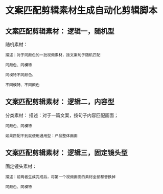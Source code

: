 # 文案匹配剪辑素材生成自动化剪辑脚本

## 文案匹配剪辑素材： 逻辑一，随机型

随机素材：

    描述：对于同颜色的一批视频素材，按文案句子随机匹配

    同颜色、同模特

    同模特不同颜色、

    不同模特、不同颜色


## 文案匹配剪辑素材： 逻辑二，内容型

分类素材：
    描述：对于一篇文案，按句子内容匹配画面；

    同颜色、同模特

    如果匹配不到就使用通用型：产品整体画面

## 文案匹配剪辑素材： 逻辑三，固定镜头型

固定镜头素材：

    描述：前两者生成完成后，将第一个视频画面的素材全部都替换掉

    同颜色、同模特
